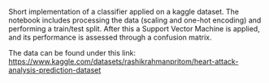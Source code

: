 Short implementation of a classifier applied on a kaggle dataset. The notebook includes processing the data (scaling and one-hot encoding) and performing a train/test split. After this a Support Vector Machine is applied, and its performance is assessed through a confusion matrix. 

The data can be found under this link: https://www.kaggle.com/datasets/rashikrahmanpritom/heart-attack-analysis-prediction-dataset
